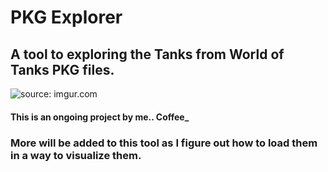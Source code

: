 # PKG Explorer

## A tool to exploring the Tanks from World of Tanks PKG files.
<a><img src="https://i.imgur.com/OTTbONU.png" title="source: imgur.com" /></a>

#### This is an ongoing project by me.. Coffee_

### More will be added to this tool as I figure out how to load them in a way to visualize them.
